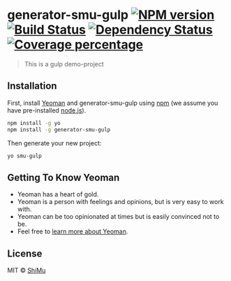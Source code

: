 # generator-smu-gulp [![NPM version][npm-image]][npm-url] [![Build Status][travis-image]][travis-url] [![Dependency Status][daviddm-image]][daviddm-url] [![Coverage percentage][coveralls-image]][coveralls-url]
> This is a gulp demo-project

## Installation

First, install [Yeoman](http://yeoman.io) and generator-smu-gulp using [npm](https://www.npmjs.com/) (we assume you have pre-installed [node.js](https://nodejs.org/)).

```bash
npm install -g yo
npm install -g generator-smu-gulp
```

Then generate your new project:

```bash
yo smu-gulp
```

## Getting To Know Yeoman

 * Yeoman has a heart of gold.
 * Yeoman is a person with feelings and opinions, but is very easy to work with.
 * Yeoman can be too opinionated at times but is easily convinced not to be.
 * Feel free to [learn more about Yeoman](http://yeoman.io/).

## License

MIT © [ShiMu]()


[npm-image]: https://badge.fury.io/js/generator-smu-gulp.svg
[npm-url]: https://npmjs.org/package/generator-smu-gulp
[travis-image]: https://travis-ci.com/Bian2017/generator-smu-gulp.svg?branch=master
[travis-url]: https://travis-ci.com/Bian2017/generator-smu-gulp
[daviddm-image]: https://david-dm.org/Bian2017/generator-smu-gulp.svg?theme=shields.io
[daviddm-url]: https://david-dm.org/Bian2017/generator-smu-gulp
[coveralls-image]: https://coveralls.io/repos/Bian2017/generator-smu-gulp/badge.svg
[coveralls-url]: https://coveralls.io/r/Bian2017/generator-smu-gulp
